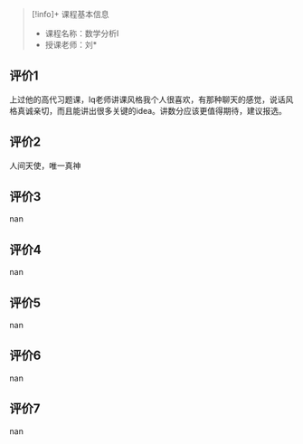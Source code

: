 >[!info]+ 课程基本信息
>
> - 课程名称：数学分析I
> - 授课老师：刘*

## 评价1

上过他的高代习题课，lq老师讲课风格我个人很喜欢，有那种聊天的感觉，说话风格真诚亲切，而且能讲出很多关键的idea。讲数分应该更值得期待，建议报选。
## 评价2

人间天使，唯一真神
## 评价3

nan
## 评价4

nan
## 评价5

nan
## 评价6

nan
## 评价7

nan

